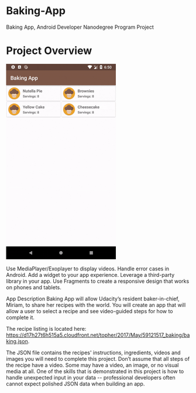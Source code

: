 # Baking-App
Baking App, Android Developer Nanodegree Program Project

# Project Overview
<img src="https://github.com/MohNage7/Baking-App/blob/master/app_overview.gif" width="300" height="533" />


Use MediaPlayer/Exoplayer to display videos.
Handle error cases in Android.
Add a widget to your app experience.
Leverage a third-party library in your app.
Use Fragments to create a responsive design that works on phones and tablets.

App Description
Baking App will allow Udacity’s resident baker-in-chief, Miriam, to share her recipes with the world. You will create an app that will allow a user to select a recipe and see video-guided steps for how to complete it.

The recipe listing is located here:
https://d17h27t6h515a5.cloudfront.net/topher/2017/May/59121517_baking/baking.json.

The JSON file contains the recipes' instructions, ingredients, videos and images you will need to complete this project. Don’t assume that all steps of the recipe have a video. Some may have a video, an image, or no visual media at all.
One of the skills that is demonstrated in this project is how to handle unexpected input in your data -- professional developers often cannot expect polished JSON data when building an app.
